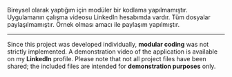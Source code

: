 Bireysel olarak yaptığım için modüler bir kodlama yapılmamıştır. Uygulamanın çalışma videosu LinkedIn hesabımda vardır. Tüm dosyalar paylaşılmamıştır. Örnek olması amacı ile paylaşım yapılmıştır.

------------------------------------------------------------------------------------------------------------------------------------------------------------------------------------

Since this project was developed individually, **modular coding** was not strictly implemented. A demonstration video of the application is available on my **LinkedIn** profile. Please note that not all project files have been shared; the included files are intended for **demonstration purposes** only.
